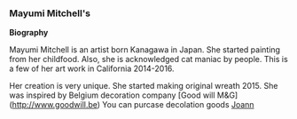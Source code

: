 ### Mayumi Mitchell's ###
**Biography**

Mayumi Mitchell is an artist born Kanagawa in Japan. She started painting from her childfood. Also, she is acknowledged cat maniac by people. This is a few of her art work in California 2014-2016.

Her creation is very unique. She started making original wreath 2015. She was inspired by Belgium decoration company [Good will M&G] (http://www.goodwill.be)
You can purcase decolation goods [Joann](https://www.joann.com) 

